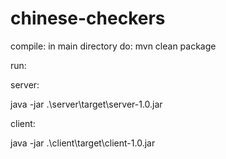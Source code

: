 # chinese-checkers

compile: 
in main directory do:
mvn clean package

run:


server:

java -jar .\server\target\server-1.0.jar

client:

java -jar .\client\target\client-1.0.jar
